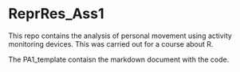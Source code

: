 ReprRes_Ass1
============
This repo contains the analysis of personal movement using activity monitoring devices.
This was carried out for a course about R.

The PA1_template contaisn the markdown document with the code.
